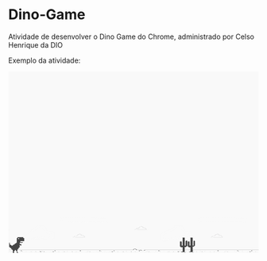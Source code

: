 # Dino-Game
Atividade de desenvolver o Dino Game do Chrome, administrado por Celso Henrique da DIO

Exemplo da atividade:

<img src="/jogo/example.png" alt="">
